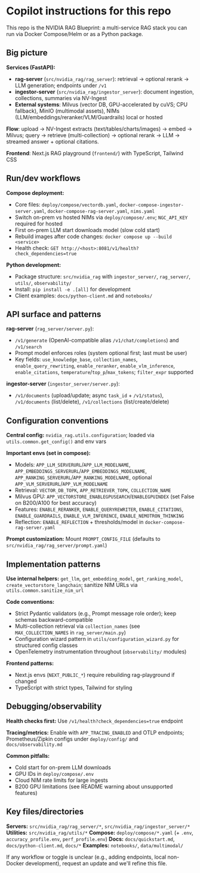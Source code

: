 # Copilot instructions for this repo

This repo is the NVIDIA RAG Blueprint: a multi-service RAG stack you can run via Docker Compose/Helm or as a Python package.

## Big picture

**Services (FastAPI):**
- **rag-server** (`src/nvidia_rag/rag_server`): retrieval → optional rerank → LLM generation; endpoints under `/v1`
- **ingestor-server** (`src/nvidia_rag/ingestor_server`): document ingestion, collections, summaries via NV-Ingest
- **External systems**: Milvus (vector DB, GPU-accelerated by cuVS; CPU fallback), MinIO (multimodal assets), NIMs (LLM/embeddings/reranker/VLM/Guardrails) local or hosted

**Flow**: upload → NV-Ingest extracts (text/tables/charts/images) → embed → Milvus; query → retrieve (multi-collection) → optional rerank → LLM → streamed answer + optional citations.

**Frontend**: Next.js RAG playground (`frontend/`) with TypeScript, Tailwind CSS

## Run/dev workflows

**Compose deployment:** 
- Core files: `deploy/compose/vectordb.yaml`, `docker-compose-ingestor-server.yaml`, `docker-compose-rag-server.yaml`, `nims.yaml`
- Switch on-prem vs hosted NIMs via `deploy/compose/.env`; `NGC_API_KEY` required for hosted
- First on-prem LLM start downloads model (slow cold start)
- Rebuild images after code changes: `docker compose up --build <service>`
- Health check: `GET http://<host>:8081/v1/health?check_dependencies=true`

**Python development:**
- Package structure: `src/nvidia_rag` with `ingestor_server/`, `rag_server/`, `utils/`, `observability/`
- Install: `pip install -e .[all]` for development
- Client examples: `docs/python-client.md` and `notebooks/`

## API surface and patterns

**rag-server** (`rag_server/server.py`):
- `/v1/generate` (OpenAI-compatible alias `/v1/chat/completions`) and `/v1/search`
- Prompt model enforces roles (system optional first; last must be user)
- Key fields: `use_knowledge_base`, `collection_names`, `enable_query_rewriting`, `enable_reranker`, `enable_vlm_inference`, `enable_citations`, `temperature`/`top_p`/`max_tokens`; `filter_expr` supported

**ingestor-server** (`ingestor_server/server.py`):
- `/v1/documents` (upload/update; async `task_id` + `/v1/status`), `/v1/documents` (list/delete), `/v1/collections` (list/create/delete)

## Configuration conventions

**Central config:** `nvidia_rag.utils.configuration`; loaded via `utils.common.get_config()` and env vars

**Important envs (set in compose):**
- Models: `APP_LLM_SERVERURL`/`APP_LLM_MODELNAME`, `APP_EMBEDDINGS_SERVERURL`/`APP_EMBEDDINGS_MODELNAME`, `APP_RANKING_SERVERURL`/`APP_RANKING_MODELNAME`, optional `APP_VLM_SERVERURL`/`APP_VLM_MODELNAME`
- Retrieval: `VECTOR_DB_TOPK`, `APP_RETRIEVER_TOPK`, `COLLECTION_NAME`
- Milvus GPU: `APP_VECTORSTORE_ENABLEGPUSEARCH`/`ENABLEGPUINDEX` (set False on B200/A100 for best accuracy)
- Features: `ENABLE_RERANKER`, `ENABLE_QUERYREWRITER`, `ENABLE_CITATIONS`, `ENABLE_GUARDRAILS`, `ENABLE_VLM_INFERENCE`, `ENABLE_NEMOTRON_THINKING`
- Reflection: `ENABLE_REFLECTION` + thresholds/model in `docker-compose-rag-server.yaml`

**Prompt customization:** Mount `PROMPT_CONFIG_FILE` (defaults to `src/nvidia_rag/rag_server/prompt.yaml`)

## Implementation patterns

**Use internal helpers:** `get_llm`, `get_embedding_model`, `get_ranking_model`, `create_vectorstore_langchain`; sanitize NIM URLs via `utils.common.sanitize_nim_url`

**Code conventions:**
- Strict Pydantic validators (e.g., Prompt message role order); keep schemas backward-compatible
- Multi-collection retrieval via `collection_names` (see `MAX_COLLECTION_NAMES` in `rag_server/main.py`)
- Configuration wizard pattern in `utils/configuration_wizard.py` for structured config classes
- OpenTelemetry instrumentation throughout (`observability/` modules)

**Frontend patterns:**
- Next.js envs (`NEXT_PUBLIC_*`) require rebuilding rag-playground if changed
- TypeScript with strict types, Tailwind for styling

## Debugging/observability

**Health checks first:** Use `/v1/health?check_dependencies=true` endpoint

**Tracing/metrics:** Enable with `APP_TRACING_ENABLED` and OTLP endpoints; Prometheus/Zipkin configs under `deploy/config/` and `docs/observability.md`

**Common pitfalls:**
- Cold start for on-prem LLM downloads
- GPU IDs in `deploy/compose/.env` 
- Cloud NIM rate limits for large ingests
- B200 GPU limitations (see README warning about unsupported features)

## Key files/directories

**Servers:** `src/nvidia_rag/rag_server/*`, `src/nvidia_rag/ingestor_server/*`
**Utilities:** `src/nvidia_rag/utils/*`
**Compose:** `deploy/compose/*.yaml` (+ `.env`, `accuracy_profile.env`, `perf_profile.env`)
**Docs:** `docs/quickstart.md`, `docs/python-client.md`, `docs/*`
**Examples:** `notebooks/`, `data/multimodal/`

If any workflow or toggle is unclear (e.g., adding endpoints, local non-Docker development), request an update and we'll refine this file.
